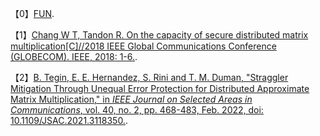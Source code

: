 【0】<a href="https://jiangwei99.github.io/Paper/%E3%80%900%E3%80%91FUN"  target="_blank" >FUN</a>.

【1】<a href="https://jiangwei99.github.io/Paper/%E3%80%901%E3%80%91On_the_Capacity_of_Secure_Distributed_Matrix_Multiplication/On_the_Capacity_of_Secure_Distributed_Matrix_Multiplication.pdf"  target="_blank" >Chang W T, Tandon R. On the capacity of secure distributed matrix multiplication[C]//2018 IEEE Global Communications Conference (GLOBECOM). IEEE, 2018: 1-6.</a>.

【2】<a href="https://jiangwei99.github.io/Paper/Straggler_Mitigation_Through_Unequal_Error_Protection_for_Distributed_Approximate_Matrix_Multiplication.pdf"  target="_blank" >B. Tegin, E. E. Hernandez, S. Rini and T. M. Duman, "Straggler Mitigation Through Unequal Error Protection for Distributed Approximate Matrix Multiplication," in *IEEE Journal on Selected Areas in Communications*, vol. 40, no. 2, pp. 468-483, Feb. 2022, doi: 10.1109/JSAC.2021.3118350.</a>.



[1]: https://jiangwei99.github.io/Paper/On_the_Capacity_of_Secure_Distributed_Matrix_Multiplication.pdf	"On the Capacity of Secure Distributed Matrix"
[2]: https://jiangwei99.github.io/Paper/Rate-efficiencyandstraggler-robustnessthroughpartitionindistributedtwo-sidedsecurematrixcomputation.md	"Rate-efficiency and straggler- robustness through partition in distributed two-sided secure matrix computation.md"
[3]: https://jiangwei99.github.io/Paper/Rate-efficiencyandstraggler-robustnessthroughpartitionindistributedtwo-sidedsecurematrixcomputation.pdf	"Rate-efficiency and straggler- robustness through partition in distributed two-sided secure matrix computation"
[4]: https://jiangwei99.github.io/Paper/SecureDistributedComputingWithStragglingServersUsingPolynomialCodes.md	"Secure Distributed Computing With Straggling Servers Using Polynomial Codes.md"
[5]: https://jiangwei99.github.io/Paper/SecureDistributedComputingWithStragglingServersUsingPolynomialCodes.pdf	"Secure Distributed Computing With Straggling Servers Using Polynomial Codes"
[6]: https://jiangwei99.github.io/Paper/SuccessiveApproximationCodingforDistributed.pdf	"SuccessiveApproximationCodingforDistributed"
[7]: https://jiangwei99.github.io/Paper/179On_the_Capacity_of_Secure_Distributed_Matrix_Multiplication.md	"[179]On_the_Capacity_of_Secure_Distributed_Matrix_Multiplication.md"
[8]: https://jiangwei99.github.io/Paper/179On_the_Capacity_of_Secure_Distributed_Matrix_Multiplication.pdf	"[179]On_the_Capacity_of_Secure_Distributed_Matrix_Multiplication.pdf"
[9]: https://jiangwei99.github.io/Paper/193Onthecapacityofsecuredistributedmatrix1908.06957.md	"[193]Onthecapacityofsecuredistributedmatrix1908.06957.md"
[10]: https://jiangwei99.github.io/Paper/193Onthecapacityofsecuredistributedmatrix1908.06957.pdf	"[193]Onthecapacityofsecuredistributedmatrix1908.06957.pdf"
[11]: https://jiangwei99.github.io/Paper/基于全同态加密的安全矩阵运算研究与应用.pdf	"基于全同态加密的安全矩阵运算研究与应用.pdf"
[12]: https://jiangwei99.github.io/Paper/基于全同态加密的矩阵安全外包计算研究.pdf	"基于全同态加密的矩阵安全外包计算研究.pdf"